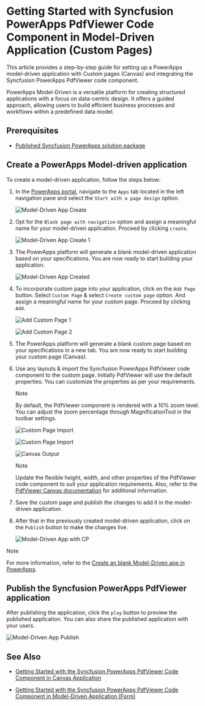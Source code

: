# Getting Started with Syncfusion PowerApps PdfViewer Code Component in Model-Driven Application (Custom Pages)

This article provides a step-by-step guide for setting up a PowerApps model-driven application with Custom pages (Canvas) and integrating the Syncfusion PowerApps PdfViewer code component.

PowerApps Model-Driven is a versatile platform for creating structured applications with a focus on data-centric design. It offers a guided approach, allowing users to build efficient business processes and workflows within a predefined data model.

## Prerequisites

- [Published Syncfusion PowerApps solution package](../../README.md#deploying-the-solution-package-in-the-powerapps-portal)

## Create a PowerApps Model-driven application

To create a model-driven application, follow the steps below:

1. In the [PowerApps portal](https://make.powerapps.com/), navigate to the `Apps` tab located in the left navigation pane and select the `Start with a page design` option.

    ![Model-Driven App Create](../images/common/CV-App.png)

2. Opt for the `Blank page with navigation` option and assign a meaningful name for your model-driven application. Proceed by clicking `create`.

    ![Model-Driven App Create 1](../images/common/CV-App1.png)

3. The PowerApps platform will generate a blank model-driven application based on your specifications. You are now ready to start building your application.

    ![Model-Driven App Created](../images/common/MD-Created.png)

4. To incorporate custom page into your application, click on the `Add Page` button. Select `Custom Page` & select `Create custom page` option. And assign a meaningful name for your custom page. Proceed by clicking `Add`.

    ![Add Custom Page 1](../images/common/CP-AddCustomPage1.png)

    ![Add Custom Page 2](../images/common/CP-AddCustomPage2.png)

5. The PowerApps platform will generate a blank custom page based on your specifications in a new tab. You are now ready to start building your custom page (Canvas).

6. Use any layouts & import the Syncfusion PowerApps PdfViewer code component to the custom page. Initially PdfViewer will use the default properties. You can customize the properties as per your requirements.

    > [!NOTE]
    > By default, the PdfViewer component is rendered with a 10% zoom level. You can adjust the zoom percentage through MagnificationTool in the toolbar settings.

    ![Custom Page Import](../images/common/CP-ImportLayout.png)

    ![Custom Page Import](../images/common/CP-Import.png)

    ![Canvas Output](../images/pdfviewer/CP-Output.png)

    > [!NOTE]
    > Update the flexible height, width, and other properties of the PdfViewer code component to suit your application requirements. Also, refer to the [PdfViewer Canvas documentation](getting-started-with-canvas.md#add-syncfusion-powerapps-pdfviewer-code-component-into-canvas-application) for additional information.

7. Save the custom page and publish the changes to add it in the model-driven application.

8. After that in the previously created model-driven application, click on the `Publish` button to make the changes live.

    ![Model-Driven App with CP](../images/pdfviewer/MD-CP-Output.png)

> [!NOTE]
> For more information, refer to the [Create an blank Model-Driven app in PowerApps](https://learn.microsoft.com/en-us/power-apps/maker/model-driven-apps/build-app-three-steps).

## Publish the Syncfusion PowerApps PdfViewer application

After publishing the application, click the `play` button to preview the published application. You can also share the published application with your users.

![Model-Driven App Publish](../images/pdfviewer/MD-CP-Publish.png)

## See Also

- [Getting Started with the Syncfusion PowerApps PdfViewer Code Component in Canvas Application](getting-started-with-canvas.md)

- [Getting Started with the Syncfusion PowerApps PdfViewer Code Component in Model-Driven Application (Form)](getting-started-with-model-driven-form.md)
